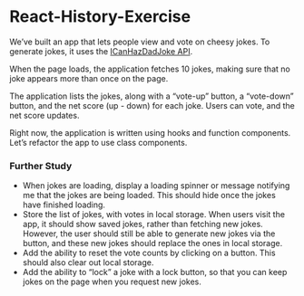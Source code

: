 # React-History-Exercise

We’ve built an app that lets people view and vote on cheesy jokes. To generate jokes, it uses the [ICanHazDadJoke API](https://icanhazdadjoke.com/api).

When the page loads, the application fetches 10 jokes, making sure that no joke appears more than once on the page.

The application lists the jokes, along with a “vote-up” button, a “vote-down” button, and the net score (up - down) for each joke. Users can vote, and the net score updates.

Right now, the application is written using hooks and function components. Let’s refactor the app to use class components.

### Further Study

* When jokes are loading, display a loading spinner or message notifying me that the jokes are being loaded. This should hide once the jokes have finished loading.
* Store the list of jokes, with votes in local storage. When users visit the app, it should show saved jokes, rather than fetching new jokes. However, the user should still be able to generate new jokes via the button, and these new jokes should replace the ones in local storage.
* Add the ability to reset the vote counts by clicking on a button. This should also clear out local storage.
* Add the ability to “lock” a joke with a lock button, so that you can keep jokes on the page when you request new jokes.
